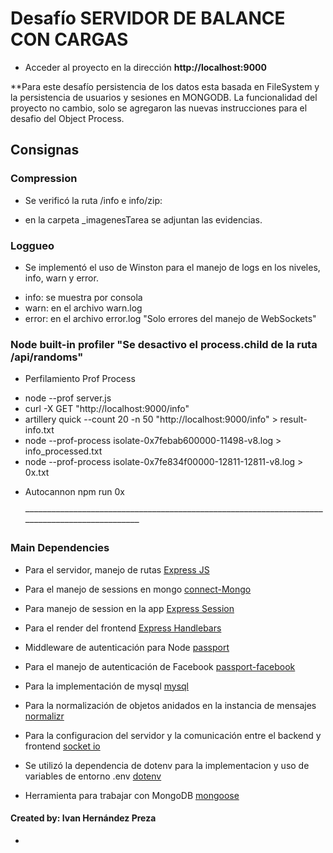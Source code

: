 # Desafío SERVIDOR DE BALANCE CON CARGAS

-  Acceder al proyecto en la dirección **http://localhost:9000**

\*\*Para este desafío persistencia de los datos esta basada en FileSystem y la persistencia de usuarios y sesiones en MONGODB.
La funcionalidad del proyecto no cambio, solo se agregaron las nuevas instrucciones para el desafio del Object Process.

## Consignas

### Compression

-  Se verificó la ruta /info e info/zip:

*  en la carpeta \_imagenesTarea se adjuntan las evidencias.

### Loggueo

-  Se implementó el uso de Winston para el manejo de logs en los niveles, info, warn y error.

*  info: se muestra por consola
*  warn: en el archivo warn.log
*  error: en el archivo error.log "Solo errores del manejo de WebSockets"

### Node built-in profiler "Se desactivo el process.child de la ruta /api/randoms"

-  Perfilamiento Prof Process

*  node --prof server.js
*  curl -X GET "http://localhost:9000/info"
*  artillery quick --count 20 -n 50 "http://localhost:9000/info" > result-info.txt
*  node --prof-process isolate-0x7febab600000-11498-v8.log > info_processed.txt
*  node --prof-process isolate-0x7fe834f00000-12811-12811-v8.log > 0x.txt

-  Autocannon npm run 0x

   ––––––––––––––––––––––––––––––––––––––––––––––––––––––––––––––––––––––––––––––––––––––––––––––

### Main Dependencies

-  Para el servidor, manejo de rutas [Express JS](https://expressjs.com/es/ "Ver más")
-  Para el manejo de sessions en mongo [connect-Mongo](https://www.npmjs.com/package/connect-mongo "Ver más")
-  Para manejo de session en la app [Express Session](https://www.npmjs.com/package/express-session "Ver más")
-  Para el render del frontend [Express Handlebars](https://www.npmjs.com/package/express-handlebars "Ver más")
-  Middleware de autenticación para Node [passport](https://www.npmjs.com/package/passport "Ver más")
-  Para el manejo de autenticación de Facebook [passport-facebook](https://www.npmjs.com/package/passport-facebook "Ver más")
-  Para la implementación de mysql [mysql](https://momentjs.com/ "Ver más")
-  Para la normalización de objetos anidados en la instancia de mensajes [normalizr](https://www.npmjs.com/package/normalizr "Ver más")
-  Para la configuracion del servidor y la comunicación entre el backend y frontend [socket io](https://socket.io/ "Ver más")

-  Se utilizó la dependencia de dotenv para la implementacion y uso de variables de entorno .env [dotenv](https://www.npmjs.com/package/dotenv "Ver más")
-  Herramienta para trabajar con MongoDB [mongoose](https://www.npmjs.com/package/mongoose "Ver más")

#### Created by: **Ivan Hernández Preza**

-

